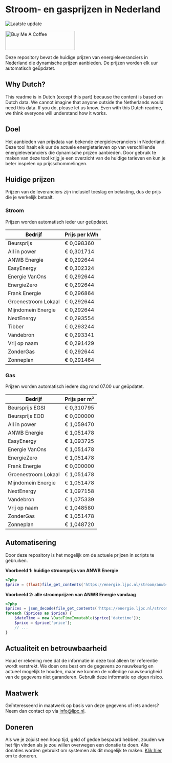 # Stroom- en gasprijzen in Nederland

![Laatste update](https://img.shields.io/badge/laatste%20update-2023--07--27%2000%3A00%20CET-brightgreen)

<a href="https://www.buymeacoffee.com/Lars-" target="_blank"><img src="https://cdn.buymeacoffee.com/buttons/v2/default-orange.png" alt="Buy Me A Coffee" height="60" style="height: 60px !important;width: 217px !important;" ></a>

Deze repository bevat de huidige prijzen van energieleveranciers in Nederland die dynamische prijzen aanbieden. De prijzen worden elk uur automatisch geüpdatet.

## Why Dutch?

This readme is in Dutch (except this part) because the content is based on Dutch data. We cannot imagine that anyone outside the Netherlands would need this data. If you do, please let us know. Even with this Dutch readme, we think
everyone will understand how it works.

## Doel

Het aanbieden van prijsdata van bekende energieleveranciers in Nederland. Deze tool haalt elk uur de actuele energietarieven op van verschillende energieleveranciers die dynamische prijzen aanbieden. Door gebruik te maken van deze tool
krijg je een overzicht van de huidige tarieven en kun je beter inspelen op prijsschommelingen.

## Huidige prijzen

Prijzen van de leveranciers zijn inclusief toeslag en belasting, dus de prijs die je werkelijk betaalt.

### Stroom

Prijzen worden automatisch ieder uur geüpdatet.

 Bedrijf | Prijs per kWh 
---------|---------------
Beursprijs | € 0,098360
All in power | € 0,301714
ANWB Energie | € 0,292644
EasyEnergy | € 0,302324
Energie VanOns | € 0,292644
EnergieZero | € 0,292644
Frank Energie | € 0,296864
Groenestroom Lokaal | € 0,292644
Mijndomein Energie | € 0,292644
NextEnergy | € 0,293554
Tibber | € 0,293244
Vandebron | € 0,293341
Vrij op naam | € 0,291429
ZonderGas | € 0,292644
Zonneplan | € 0,291464


### Gas

Prijzen worden automatisch iedere dag rond 07.00 uur geüpdatet.

 Bedrijf | Prijs per m³ 
---------|--------------
Beursprijs EGSI | € 0,310795
Beursprijs EOD | € 0,000000
All in power | € 1,059470
ANWB Energie | € 1,051478
EasyEnergy | € 1,093725
Energie VanOns | € 1,051478
EnergieZero | € 1,051478
Frank Energie | € 0,000000
Groenestroom Lokaal | € 1,051478
Mijndomein Energie | € 1,051478
NextEnergy | € 1,097158
Vandebron | € 1,075339
Vrij op naam | € 1,048580
ZonderGas | € 1,051478
Zonneplan | € 1,048720


## Automatisering

Door deze repository is het mogelijk om de actuele prijzen in scripts te gebruiken.

**Voorbeeld 1: huidige stroomprijs van ANWB Energie**

```php
<?php
$price = (float)file_get_contents('https://energie.ljpc.nl/stroom/anwb-energie-nu.txt');

```

**Voorbeeld 2: alle stroomprijzen van ANWB Energie vandaag**

```php
<?php
$prices = json_decode(file_get_contents('https://energie.ljpc.nl/stroom/all-in-power-vandaag.json'),true);
foreach ($prices as $price) {
    $dateTime = new \DateTimeImmutable($price['datetime']);
    $price = $price['price'];
    // ...
}
```

## Actualiteit en betrouwbaarheid

Houd er rekening mee dat de informatie in deze tool alleen ter referentie wordt verstrekt. We doen ons best om de gegevens zo nauwkeurig en actueel mogelijk te houden, maar we kunnen de volledige nauwkeurigheid van de gegevens niet
garanderen. Gebruik deze informatie op eigen risico.

## Maatwerk

Geïnteresseerd in maatwerk op basis van deze gegevens of iets anders? Neem dan contact op
via [info@ljpc.nl](mailto:info@ljpc.nl?subject=Energie%20prijzen).

## Doneren

Als we je zojuist een hoop tijd, geld of gedoe bespaard hebben, zouden we het fijn vinden als je zou willen overwegen een
donatie te doen. Alle donaties worden gebruikt om systemen als dit mogelijk te
maken. [Klik hier](https://www.buymeacoffee.com/Lars-) om te doneren.
